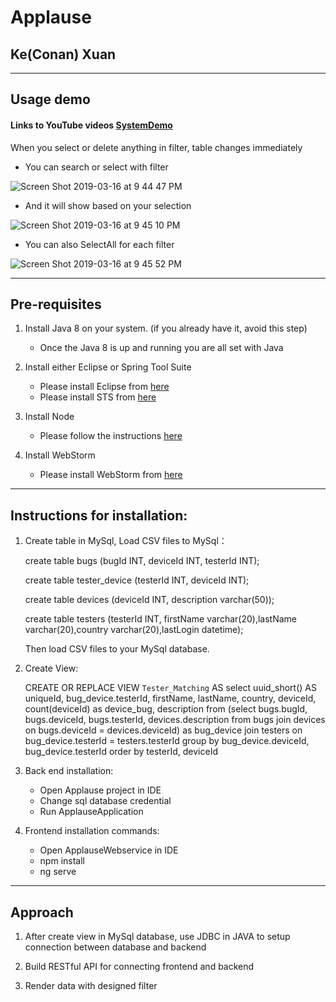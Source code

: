 # Applause
## Ke(Conan) Xuan
---
## Usage demo
#### Links to YouTube videos      [SystemDemo](https://youtu.be/fl2i4kVVl4w)

When you select or delete anything in filter, table changes immediately

- You can search or select with filter

![Screen Shot 2019-03-16 at 9 44 47 PM](https://user-images.githubusercontent.com/28968470/54484619-cd3dd880-4840-11e9-8dcf-92a5389b339e.png)

- And it will show based on your selection

![Screen Shot 2019-03-16 at 9 45 10 PM](https://user-images.githubusercontent.com/28968470/54484674-67058580-4841-11e9-8b4d-2c4e5e3e1419.png)

- You can also SelectAll for each filter

![Screen Shot 2019-03-16 at 9 45 52 PM](https://user-images.githubusercontent.com/28968470/54484642-11c97400-4841-11e9-9274-cbfd89b13f14.png)

---
## Pre-requisites
1. Install Java 8 on your system. (if you already have it, avoid this step)
	- Once the Java 8 is up and running you are all set with Java
	
2. Install either Eclipse or Spring Tool Suite
	- Please install Eclipse from [here](https://wiki.eclipse.org/Eclipse/Installation#Eclipse_4.7_.28Oxygen.29)
	- Please install STS from [here](https://spring.io/tools/sts/all)

3. Install Node
	- Please follow the instructions [here](https://docs.npmjs.com/getting-started/installing-node)

4. Install WebStorm 
	- Please install WebStorm from [here](https://www.jetbrains.com/webstorm/download)

---
## Instructions for installation:
1. Create table in MySql, Load CSV files to MySql：

   create table bugs (bugId INT, deviceId INT, testerId INT);

   create table tester_device (testerId INT, deviceId INT);

   create table devices (deviceId INT, description varchar(50));

   create table testers (testerId INT, firstName varchar(20),lastName varchar(20),country varchar(20),lastLogin datetime);

   Then load CSV files to your MySql database.

2. Create View:

   CREATE OR REPLACE VIEW `Tester_Matching` AS 
select uuid_short() AS uniqueId, bug_device.testerId, firstName, lastName, country,  deviceId, count(deviceId) as device_bug, description
from (select bugs.bugId, bugs.deviceId, bugs.testerId, devices.description  from bugs join devices on bugs.deviceId = devices.deviceId) as bug_device 
join testers on bug_device.testerId = testers.testerId group by bug_device.deviceId, bug_device.testerId order by testerId, deviceId


3. Back end installation:
	 - Open Applause project in IDE
	 - Change sql database credential
	 - Run ApplauseApplication


4. Frontend installation commands:
	 - Open ApplauseWebservice in IDE
	 - npm install
	 - ng serve


---
## Approach
1. After create view in MySql database, use JDBC in JAVA to setup connection between database and backend

2. Build RESTful API for connecting frontend and backend

3. Render data with designed filter
